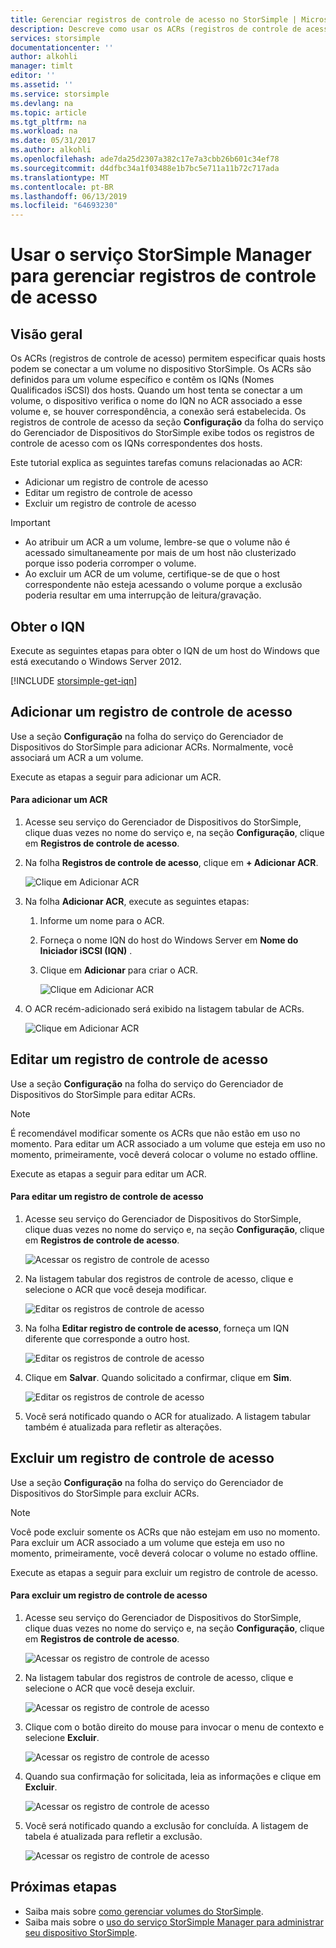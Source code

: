 ```yaml
---
title: Gerenciar registros de controle de acesso no StorSimple | Microsoft Docs
description: Descreve como usar os ACRs (registros de controle de acesso) para determinar quais hosts podem se conectar a um volume no dispositivo StorSimple.
services: storsimple
documentationcenter: ''
author: alkohli
manager: timlt
editor: ''
ms.assetid: ''
ms.service: storsimple
ms.devlang: na
ms.topic: article
ms.tgt_pltfrm: na
ms.workload: na
ms.date: 05/31/2017
ms.author: alkohli
ms.openlocfilehash: ade7da25d2307a382c17e7a3cbb26b601c34ef78
ms.sourcegitcommit: d4dfbc34a1f03488e1b7bc5e711a11b72c717ada
ms.translationtype: MT
ms.contentlocale: pt-BR
ms.lasthandoff: 06/13/2019
ms.locfileid: "64693230"
---
```

# <a name="use-the-storsimple-manager-service-to-manage-access-control-records"></a>Usar o serviço StorSimple Manager para gerenciar registros de controle de acesso

## <a name="overview"></a>Visão geral
Os ACRs (registros de controle de acesso) permitem especificar quais hosts podem se conectar a um volume no dispositivo StorSimple. Os ACRs são definidos para um volume específico e contêm os IQNs (Nomes Qualificados iSCSI) dos hosts. Quando um host tenta se conectar a um volume, o dispositivo verifica o nome do IQN no ACR associado a esse volume e, se houver correspondência, a conexão será estabelecida. Os registros de controle de acesso da seção **Configuração** da folha do serviço do Gerenciador de Dispositivos do StorSimple exibe todos os registros de controle de acesso com os IQNs correspondentes dos hosts.

Este tutorial explica as seguintes tarefas comuns relacionadas ao ACR:

* Adicionar um registro de controle de acesso
* Editar um registro de controle de acesso
* Excluir um registro de controle de acesso

> [!IMPORTANT]
> * Ao atribuir um ACR a um volume, lembre-se que o volume não é acessado simultaneamente por mais de um host não clusterizado porque isso poderia corromper o volume.
> * Ao excluir um ACR de um volume, certifique-se de que o host correspondente não esteja acessando o volume porque a exclusão poderia resultar em uma interrupção de leitura/gravação.

## <a name="get-the-iqn"></a>Obter o IQN

Execute as seguintes etapas para obter o IQN de um host do Windows que está executando o Windows Server 2012.

[!INCLUDE [storsimple-get-iqn](../../includes/storsimple-get-iqn.md)]


## <a name="add-an-access-control-record"></a>Adicionar um registro de controle de acesso
Use a seção **Configuração** na folha do serviço do Gerenciador de Dispositivos do StorSimple para adicionar ACRs. Normalmente, você associará um ACR a um volume.

Execute as etapas a seguir para adicionar um ACR.

#### <a name="to-add-an-acr"></a>Para adicionar um ACR

1. Acesse seu serviço do Gerenciador de Dispositivos do StorSimple, clique duas vezes no nome do serviço e, na seção **Configuração**, clique em **Registros de controle de acesso**.
2. Na folha **Registros de controle de acesso**, clique em **+ Adicionar ACR**.

    ![Clique em Adicionar ACR](./media/storsimple-8000-manage-acrs/createacr1.png)

3. Na folha **Adicionar ACR**, execute as seguintes etapas:

    1. Informe um nome para o ACR.
    
    2. Forneça o nome IQN do host do Windows Server em **Nome do Iniciador iSCSI (IQN)** .

    3. Clique em **Adicionar** para criar o ACR.

        ![Clique em Adicionar ACR](./media/storsimple-8000-manage-acrs/createacr2.png)

4.  O ACR recém-adicionado será exibido na listagem tabular de ACRs.

    ![Clique em Adicionar ACR](./media/storsimple-8000-manage-acrs/createacr5.png)


## <a name="edit-an-access-control-record"></a>Editar um registro de controle de acesso
Use a seção **Configuração** na folha do serviço do Gerenciador de Dispositivos do StorSimple para editar ACRs.

> [!NOTE]
> É recomendável modificar somente os ACRs que não estão em uso no momento. Para editar um ACR associado a um volume que esteja em uso no momento, primeiramente, você deverá colocar o volume no estado offline.

Execute as etapas a seguir para editar um ACR.

#### <a name="to-edit-an-access-control-record"></a>Para editar um registro de controle de acesso
1.  Acesse seu serviço do Gerenciador de Dispositivos do StorSimple, clique duas vezes no nome do serviço e, na seção **Configuração**, clique em **Registros de controle de acesso**.

    ![Acessar os registro de controle de acesso](./media/storsimple-8000-manage-acrs/createacr1.png)

2. Na listagem tabular dos registros de controle de acesso, clique e selecione o ACR que você deseja modificar.

    ![Editar os registros de controle de acesso](./media/storsimple-8000-manage-acrs/editacr1.png)

3. Na folha **Editar registro de controle de acesso**, forneça um IQN diferente que corresponde a outro host.

    ![Editar os registros de controle de acesso](./media/storsimple-8000-manage-acrs/editacr2.png)

4. Clique em **Salvar**. Quando solicitado a confirmar, clique em **Sim**. 

    ![Editar os registros de controle de acesso](./media/storsimple-8000-manage-acrs/editacr3.png)

5. Você será notificado quando o ACR for atualizado. A listagem tabular também é atualizada para refletir as alterações.

   
## <a name="delete-an-access-control-record"></a>Excluir um registro de controle de acesso
Use a seção **Configuração** na folha do serviço do Gerenciador de Dispositivos do StorSimple para excluir ACRs.

> [!NOTE]
> Você pode excluir somente os ACRs que não estejam em uso no momento. Para excluir um ACR associado a um volume que esteja em uso no momento, primeiramente, você deverá colocar o volume no estado offline.

Execute as etapas a seguir para excluir um registro de controle de acesso.

#### <a name="to-delete-an-access-control-record"></a>Para excluir um registro de controle de acesso
1.  Acesse seu serviço do Gerenciador de Dispositivos do StorSimple, clique duas vezes no nome do serviço e, na seção **Configuração**, clique em **Registros de controle de acesso**.

    ![Acessar os registro de controle de acesso](./media/storsimple-8000-manage-acrs/createacr1.png)

2. Na listagem tabular dos registros de controle de acesso, clique e selecione o ACR que você deseja excluir.

    ![Acessar os registro de controle de acesso](./media/storsimple-8000-manage-acrs/deleteacr1.png)

3. Clique com o botão direito do mouse para invocar o menu de contexto e selecione **Excluir**.

    ![Acessar os registro de controle de acesso](./media/storsimple-8000-manage-acrs/deleteacr2.png)

4. Quando sua confirmação for solicitada, leia as informações e clique em **Excluir**.

    ![Acessar os registro de controle de acesso](./media/storsimple-8000-manage-acrs/deleteacr3.png)

5. Você será notificado quando a exclusão for concluída. A listagem de tabela é atualizada para refletir a exclusão.

    ![Acessar os registro de controle de acesso](./media/storsimple-8000-manage-acrs/deleteacr5.png)

## <a name="next-steps"></a>Próximas etapas
* Saiba mais sobre [como gerenciar volumes do StorSimple](storsimple-8000-manage-volumes-u2.md).
* Saiba mais sobre o [uso do serviço StorSimple Manager para administrar seu dispositivo StorSimple](storsimple-8000-manager-service-administration.md).

